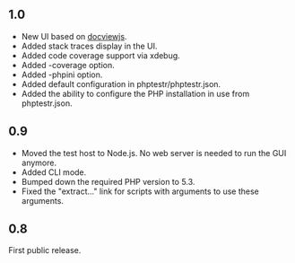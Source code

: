 1.0
---

- New UI based on [docviewjs](https://github.com/Perennials/docviewjs).
- Added stack traces display in the UI.
- Added code coverage support via xdebug.
- Added -coverage option.
- Added -phpini option.
- Added default configuration in phptestr/phptestr.json.
- Added the ability to configure the PHP installation in use from phptestr.json.

0.9
---

- Moved the test host to Node.js. No web server is needed to run the GUI anymore.
- Added CLI mode.
- Bumped down the required PHP version to 5.3.
- Fixed the "extract..." link for scripts with arguments to use these arguments.

0.8
---

First public release.